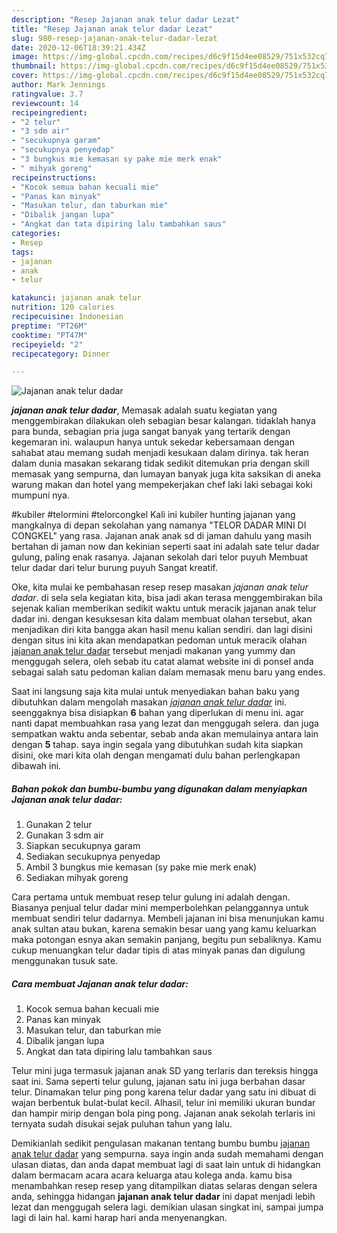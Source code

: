 ```yaml
---
description: "Resep Jajanan anak telur dadar Lezat"
title: "Resep Jajanan anak telur dadar Lezat"
slug: 980-resep-jajanan-anak-telur-dadar-lezat
date: 2020-12-06T18:39:21.434Z
image: https://img-global.cpcdn.com/recipes/d6c9f15d4ee08529/751x532cq70/jajanan-anak-telur-dadar-foto-resep-utama.jpg
thumbnail: https://img-global.cpcdn.com/recipes/d6c9f15d4ee08529/751x532cq70/jajanan-anak-telur-dadar-foto-resep-utama.jpg
cover: https://img-global.cpcdn.com/recipes/d6c9f15d4ee08529/751x532cq70/jajanan-anak-telur-dadar-foto-resep-utama.jpg
author: Mark Jennings
ratingvalue: 3.7
reviewcount: 14
recipeingredient:
- "2 telur"
- "3 sdm air"
- "secukupnya garam"
- "secukupnya penyedap"
- "3 bungkus mie kemasan sy pake mie merk enak"
- " mihyak goreng"
recipeinstructions:
- "Kocok semua bahan kecuali mie"
- "Panas kan minyak"
- "Masukan telur, dan taburkan mie"
- "Dibalik jangan lupa"
- "Angkat dan tata dipiring lalu tambahkan saus"
categories:
- Resep
tags:
- jajanan
- anak
- telur

katakunci: jajanan anak telur 
nutrition: 120 calories
recipecuisine: Indonesian
preptime: "PT26M"
cooktime: "PT47M"
recipeyield: "2"
recipecategory: Dinner

---
```



![Jajanan anak telur dadar](https://img-global.cpcdn.com/recipes/d6c9f15d4ee08529/751x532cq70/jajanan-anak-telur-dadar-foto-resep-utama.jpg)

<b><i>jajanan anak telur dadar</i></b>, Memasak adalah suatu kegiatan yang menggembirakan dilakukan oleh sebagian besar kalangan. tidaklah hanya para bunda, sebagian pria juga sangat banyak yang tertarik dengan kegemaran ini. walaupun hanya untuk sekedar kebersamaan dengan sahabat atau memang sudah menjadi kesukaan dalam dirinya. tak heran dalam dunia masakan sekarang tidak sedikit ditemukan pria dengan skill memasak yang sempurna, dan lumayan banyak juga kita saksikan di aneka warung makan dan hotel yang mempekerjakan chef laki laki sebagai koki mumpuni nya.

#kubiler #telormini #telorcongkel Kali ini kubiler hunting jajanan yang mangkalnya di depan sekolahan yang namanya &#34;TELOR DADAR MINI DI CONGKEL&#34; yang rasa. Jajanan anak anak sd di jaman dahulu yang masih bertahan di jaman now dan kekinian seperti saat ini adalah sate telur dadar gulung, paling enak rasanya. Jajanan sekolah dari telor puyuh Membuat telur dadar dari telur burung puyuh Sangat kreatif.

Oke, kita mulai ke pembahasan resep resep masakan <i>jajanan anak telur dadar</i>. di sela sela kegiatan kita, bisa jadi akan terasa menggembirakan bila sejenak kalian memberikan sedikit waktu untuk meracik jajanan anak telur dadar ini. dengan kesuksesan kita dalam membuat olahan tersebut, akan menjadikan diri kita bangga akan hasil menu kalian sendiri. dan lagi disini dengan situs ini kita akan mendapatkan pedoman untuk meracik olahan <u>jajanan anak telur dadar</u> tersebut menjadi makanan yang yummy dan menggugah selera, oleh sebab itu catat alamat website ini di ponsel anda sebagai salah satu pedoman kalian dalam memasak menu baru yang endes.


Saat ini langsung saja kita mulai untuk menyediakan bahan baku yang dibutuhkan dalam mengolah masakan <u><i>jajanan anak telur dadar</i></u> ini. seenggaknya bisa disiapkan <b>6</b> bahan yang diperlukan di menu ini. agar nanti dapat membuahkan rasa yang lezat dan menggugah selera. dan juga sempatkan waktu anda sebentar, sebab anda akan memulainya antara lain dengan <b>5</b> tahap. saya ingin segala yang dibutuhkan sudah kita siapkan disini, oke mari kita olah dengan mengamati dulu bahan perlengkapan dibawah ini.

<!--inarticleads1-->

##### Bahan pokok dan bumbu-bumbu yang digunakan dalam menyiapkan Jajanan anak telur dadar:

1. Gunakan 2 telur
1. Gunakan 3 sdm air
1. Siapkan secukupnya garam
1. Sediakan secukupnya penyedap
1. Ambil 3 bungkus mie kemasan (sy pake mie merk enak)
1. Sediakan  mihyak goreng


Cara pertama untuk membuat resep telur gulung ini adalah dengan. Biasanya penjual telur dadar mini memperbolehkan pelanggannya untuk membuat sendiri telur dadarnya. Membeli jajanan ini bisa menunjukan kamu anak sultan atau bukan, karena semakin besar uang yang kamu keluarkan maka potongan esnya akan semakin panjang, begitu pun sebaliknya. Kamu cukup menuangkan telur dadar tipis di atas minyak panas dan digulung menggunakan tusuk sate. 

<!--inarticleads2-->

##### Cara membuat Jajanan anak telur dadar:

1. Kocok semua bahan kecuali mie
1. Panas kan minyak
1. Masukan telur, dan taburkan mie
1. Dibalik jangan lupa
1. Angkat dan tata dipiring lalu tambahkan saus


Telur mini juga termasuk jajanan anak SD yang terlaris dan tereksis hingga saat ini. Sama seperti telur gulung, jajanan satu ini juga berbahan dasar telur. Dinamakan telur ping pong karena telur dadar yang satu ini dibuat di wajan berbentuk bulat-bulat kecil. Alhasil, telur ini memiliki ukuran bundar dan hampir mirip dengan bola ping pong. Jajanan anak sekolah terlaris ini ternyata sudah disukai sejak puluhan tahun yang lalu. 

Demikianlah sedikit pengulasan makanan tentang bumbu bumbu <u>jajanan anak telur dadar</u> yang sempurna. saya ingin anda sudah memahami dengan ulasan diatas, dan anda dapat membuat lagi di saat lain untuk di hidangkan dalam bermacam acara acara keluarga atau kolega anda. kamu bisa menambahkan resep resep yang ditampilkan diatas selaras dengan selera anda, sehingga hidangan <b>jajanan anak telur dadar</b> ini dapat menjadi lebih lezat dan menggugah selera lagi. demikian ulasan singkat ini, sampai jumpa lagi di lain hal. kami harap hari anda menyenangkan.
